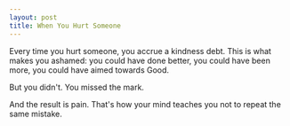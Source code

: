 ```yaml
---
layout: post
title: When You Hurt Someone
---
```


Every time you hurt someone, you accrue a kindness debt.
This is what makes you ashamed: you could have done better, you could have been more, you could have aimed towards Good.

But you didn't. You missed the mark.

And the result is pain.
That's how your mind teaches you not to repeat the same mistake.

